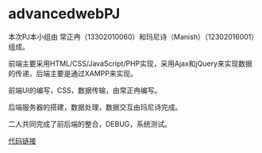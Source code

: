 # advancedwebPJ

本次PJ本小组由 常正冉（13302010060）和玛尼诗（Manish）（12302016001）组成。

前端主要采用HTML/CSS/JavaScript/PHP实现，采用Ajax和jQuery来实现数据的传递，后端主要是通过XAMPP来实现。

前端UI的编写，CSS，数据传输，由常正冉编写。

后端服务器的搭建，数据处理，数据交互由玛尼诗完成。

二人共同完成了前后端的整合，DEBUG，系统测试。

[代码链接](https://github.com/NicoleConT/advancedwebPJ/tree/master/pj)
